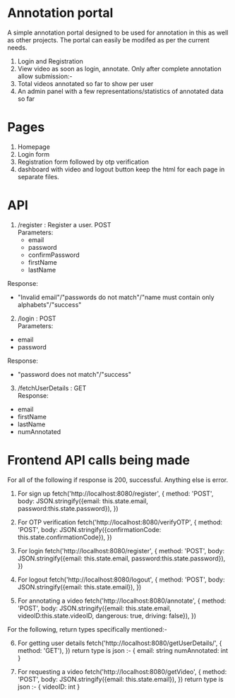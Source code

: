 # Annotation portal

A simple annotation portal designed to be used for annotation in this as well as other projects. The portal can easily be modifed as per the current needs.

1. Login and Registration
2. View video as soon as login, annotate. Only after complete annotation allow submission:-
3. Total videos annotated so far to show per user
4. An admin panel with a few representations/statistics of annotated data so far

# Pages
1. Homepage
2. Login form
3. Registration form followed by otp verification
4. dashboard with video and logout button
keep the html for each page in separate files.

# API
1. /register : Register a user. POST  
  Parameters:
      - email
      - password
      - confirmPassword
      - firstName
      - lastName      

  Response:
  - "Invalid email"/"passwords do not match"/"name must contain only alphabets"/"success"


2. /login : POST  
Parameters:
  - email
  - password

  Response:
  - "password does not match"/"success"

3. /fetchUserDetails : GET    
Response:
  - email
  - firstName
  - lastName
  - numAnnotated


# Frontend API calls being made
For all of the following if response is 200, successful. Anything else is error.
1. For sign up
fetch('http://localhost:8080/register', {
 method: 'POST',
 body: JSON.stringify({email: this.state.email, password:this.state.password}),
})

2. For OTP verification
fetch('http://localhost:8080/verifyOTP', {
 method: 'POST',
 body: JSON.stringify({confirmationCode: this.state.confirmationCode}),
})

3. For login
fetch('http://localhost:8080/register', {
 method: 'POST',
 body: JSON.stringify({email: this.state.email, password:this.state.password}),
})

4. For logout
fetch('http://localhost:8080/logout', {
 method: 'POST',
 body: JSON.stringify({email: this.state.email}),
})

5. For annotating a video
fetch('http://localhost:8080/annotate', {
 method: 'POST',
 body: JSON.stringify({email: this.state.email, videoID:this.state.videoID, dangerous: true, driving: false}),
})

For the following, return types specifically mentioned:-

6. For getting user details
fetch('http://localhost:8080/getUserDetails/<email>', {
 method: 'GET'),
})
return type is json :-
{
  email: string
  numAnnotated: int
}

7. For requesting a video
fetch('http://localhost:8080/getVideo', {
 method: 'POST',
 body: JSON.stringify({email: this.state.email}),
})
return type is json :-
{
  videoID: int
}

